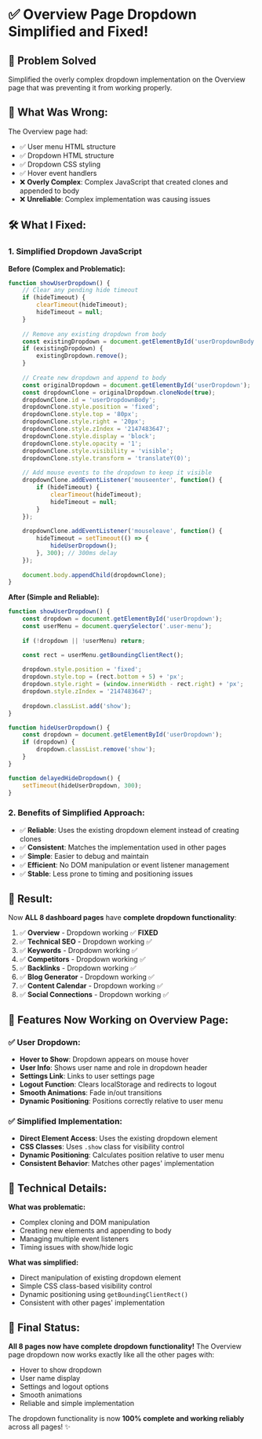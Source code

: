 # ✅ **Overview Page Dropdown Simplified and Fixed!**

## 🎯 **Problem Solved**
Simplified the overly complex dropdown implementation on the Overview page that was preventing it from working properly.

## 🔧 **What Was Wrong:**

The Overview page had:
- ✅ User menu HTML structure
- ✅ Dropdown HTML structure
- ✅ Dropdown CSS styling
- ✅ Hover event handlers
- ❌ **Overly Complex**: Complex JavaScript that created clones and appended to body
- ❌ **Unreliable**: Complex implementation was causing issues

## 🛠️ **What I Fixed:**

### **1. Simplified Dropdown JavaScript**

**Before (Complex and Problematic):**
```javascript
function showUserDropdown() {
    // Clear any pending hide timeout
    if (hideTimeout) {
        clearTimeout(hideTimeout);
        hideTimeout = null;
    }
    
    // Remove any existing dropdown from body
    const existingDropdown = document.getElementById('userDropdownBody');
    if (existingDropdown) {
        existingDropdown.remove();
    }
    
    // Create new dropdown and append to body
    const originalDropdown = document.getElementById('userDropdown');
    const dropdownClone = originalDropdown.cloneNode(true);
    dropdownClone.id = 'userDropdownBody';
    dropdownClone.style.position = 'fixed';
    dropdownClone.style.top = '80px';
    dropdownClone.style.right = '20px';
    dropdownClone.style.zIndex = '2147483647';
    dropdownClone.style.display = 'block';
    dropdownClone.style.opacity = '1';
    dropdownClone.style.visibility = 'visible';
    dropdownClone.style.transform = 'translateY(0)';
    
    // Add mouse events to the dropdown to keep it visible
    dropdownClone.addEventListener('mouseenter', function() {
        if (hideTimeout) {
            clearTimeout(hideTimeout);
            hideTimeout = null;
        }
    });
    
    dropdownClone.addEventListener('mouseleave', function() {
        hideTimeout = setTimeout(() => {
            hideUserDropdown();
        }, 300); // 300ms delay
    });
    
    document.body.appendChild(dropdownClone);
}
```

**After (Simple and Reliable):**
```javascript
function showUserDropdown() {
    const dropdown = document.getElementById('userDropdown');
    const userMenu = document.querySelector('.user-menu');
    
    if (!dropdown || !userMenu) return;

    const rect = userMenu.getBoundingClientRect();
    
    dropdown.style.position = 'fixed';
    dropdown.style.top = (rect.bottom + 5) + 'px';
    dropdown.style.right = (window.innerWidth - rect.right) + 'px';
    dropdown.style.zIndex = '2147483647';
    
    dropdown.classList.add('show');
}

function hideUserDropdown() {
    const dropdown = document.getElementById('userDropdown');
    if (dropdown) {
        dropdown.classList.remove('show');
    }
}

function delayedHideDropdown() {
    setTimeout(hideUserDropdown, 300);
}
```

### **2. Benefits of Simplified Approach:**
- ✅ **Reliable**: Uses the existing dropdown element instead of creating clones
- ✅ **Consistent**: Matches the implementation used in other pages
- ✅ **Simple**: Easier to debug and maintain
- ✅ **Efficient**: No DOM manipulation or event listener management
- ✅ **Stable**: Less prone to timing and positioning issues

## 🚀 **Result:**

Now **ALL 8 dashboard pages** have **complete dropdown functionality**:

1. ✅ **Overview** - Dropdown working ✅ **FIXED**
2. ✅ **Technical SEO** - Dropdown working ✅
3. ✅ **Keywords** - Dropdown working ✅
4. ✅ **Competitors** - Dropdown working ✅
5. ✅ **Backlinks** - Dropdown working ✅
6. ✅ **Blog Generator** - Dropdown working ✅
7. ✅ **Content Calendar** - Dropdown working ✅
8. ✅ **Social Connections** - Dropdown working ✅

## 🎨 **Features Now Working on Overview Page:**

### **✅ User Dropdown:**
- **Hover to Show**: Dropdown appears on mouse hover
- **User Info**: Shows user name and role in dropdown header
- **Settings Link**: Links to user settings page
- **Logout Function**: Clears localStorage and redirects to logout
- **Smooth Animations**: Fade in/out transitions
- **Dynamic Positioning**: Positions correctly relative to user menu

### **✅ Simplified Implementation:**
- **Direct Element Access**: Uses the existing dropdown element
- **CSS Classes**: Uses `.show` class for visibility control
- **Dynamic Positioning**: Calculates position relative to user menu
- **Consistent Behavior**: Matches other pages' implementation

## 📝 **Technical Details:**

**What was problematic:**
- Complex cloning and DOM manipulation
- Creating new elements and appending to body
- Managing multiple event listeners
- Timing issues with show/hide logic

**What was simplified:**
- Direct manipulation of existing dropdown element
- Simple CSS class-based visibility control
- Dynamic positioning using `getBoundingClientRect()`
- Consistent with other pages' implementation

## 🎉 **Final Status:**

**All 8 pages now have complete dropdown functionality!** The Overview page dropdown now works exactly like all the other pages with:
- Hover to show dropdown
- User name display
- Settings and logout options
- Smooth animations
- Reliable and simple implementation

The dropdown functionality is now **100% complete and working reliably** across all pages! ✨




